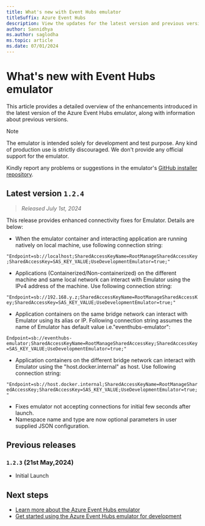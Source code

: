 ```yaml
---
title: What's new with Event Hubs emulator
titleSuffix: Azure Event Hubs
description: View the updates for the latest version and previous versions of the Azure Event Hubs emulator.
author: Sannidhya
ms.author: saglodha
ms.topic: article
ms.date: 07/01/2024
---
```



# What's new with Event Hubs emulator

This article provides a detailed overview of the enhancements introduced in the latest version of the Azure Event Hubs emulator, along with information about previous versions.

> [!NOTE]
> The emulator is intended solely for development and test purpose. Any kind of production use is strictly discouraged. We don't provide any official support for the emulator.
>
> Kindly report any problems or suggestions in the emulator's [GitHub installer repository](https://github.com/Azure/azure-event-hubs-emulator-installer/issues).

## Latest version ``1.2.4`` 

> *Released July 1st, 2024*

This release provides enhanced connectivity fixes for Emulator. Details are below:
 
  - When the emulator container and interacting application are running natively on local machine, use following connection string:

  `"Endpoint=sb://localhost;SharedAccessKeyName=RootManageSharedAccessKey;SharedAccessKey=SAS_KEY_VALUE;UseDevelopmentEmulator=true;"`

  - Applications (Containerized/Non-containerized) on the different machine and same local network can interact with Emulator using the IPv4 address of the machine. Use following connection string:

  `"Endpoint=sb://192.168.y.z;SharedAccessKeyName=RootManageSharedAccessKey;SharedAccessKey=SAS_KEY_VALUE;UseDevelopmentEmulator=true;"`

  - Application containers on the same bridge network can interact with Emulator using its alias or IP. Following connection string assumes the name of Emulator has default value i.e."eventhubs-emulator":

  `Endpoint=sb://eventhubs-emulator;SharedAccessKeyName=RootManageSharedAccessKey;SharedAccessKey=SAS_KEY_VALUE;UseDevelopmentEmulator=true;"`

  - Application containers on the different bridge network can interact with Emulator using the "host.docker.internal" as host. Use following connection string:

  `"Endpoint=sb://host.docker.internal;SharedAccessKeyName=RootManageSharedAccessKey;SharedAccessKey=SAS_KEY_VALUE;UseDevelopmentEmulator=true;"`

- Fixes emulator not accepting connections for initial few seconds after launch.
- Namespace name and type are now optional parameters in user supplied JSON configuration. 

## Previous releases

### ``1.2.3`` (21st May,2024)

- Initial Launch

## Next steps

- [Learn more about the Azure Event Hubs emulator](overview-emulator.md)
- [Get started using the Azure Event Hubs emulator for development](test-locally-with-event-hub-emulator.md)

